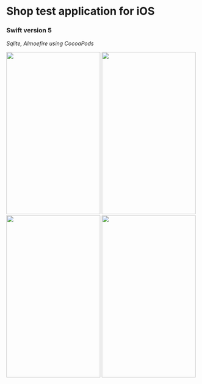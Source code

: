 #  Shop test application for iOS #
### Swift  version 5 ###
*Sqlite, Almoefire using CocoaPods*

<p float="center">
    <img width="246" height="425" src="https://i.ibb.co/cJJ8NT5/2019-06-24-0-52-51.png">
    <img width="246" height="425"  src="https://i.ibb.co/xs6VQYB/2019-06-25-14-10-28.png">
    <img width="246" height="425"  src="https://i.ibb.co/jD5T9pf/2019-06-25-14-13-51.png">
    <img width="246" height="425"  src="https://i.ibb.co/Z66S5yb/2019-06-24-1-10-23.png">
</p>

